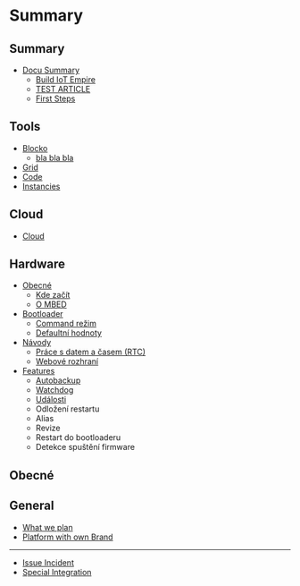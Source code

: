 # Summary

## Summary

* [Docu Summary](README.md)
  * [Build IoT Empire](build_iot_empire.md)
  * [TEST ARTICLE](testarticle.md)
  * [First Steps](first_step.md)

## Tools

* [Blocko](byzance_documentation/blocko_intro.md)
  * [bla bla bla](byzance_documentation/dsafdf.md)
* [Grid](byzance_documentation/grid_intro.md)
* [Code](byzance_documentation/code_intro.md)
* [Instancies](byzance_documentation/instancies_intro.md)

## Cloud

* [Cloud](byzance_documentation/cloud_intro.md)

## Hardware

* [Obecné](byzance_documentation/hardware_intro/obecne.md)
  * [Kde začít](byzance_documentation/hardware_intro/obecne/kde-zacit.md)
  * [O MBED](byzance_documentation/hardware_intro/obecne/o-mbed.md)
* [Bootloader](byzance_documentation/hardware_intro/bootloader.md)
  * [Command režim](byzance_documentation/hardware_intro/bootloader/command-rezim.md)
  * [Defaultní hodnoty](byzance_documentation/hardware_intro/bootloader/defaultni-hodnoty.md)
* [Návody](byzance_documentation/hardware_intro/navody.md)
  * [Práce s datem a časem \(RTC\)](byzance_documentation/hardware_intro/navody/prace-s-datem-a-casem-rtc.md)
  * [Webové rozhraní](byzance_documentation/hardware_intro/navody/webove-rozhrani.md)
* [Features](byzance_documentation/hardware_intro/features.md)
  * [Autobackup](byzance_documentation/hardware_intro/features/autobackup.md)
  * [Watchdog](byzance_documentation/hardware_intro/features/watchdog.md)
  * [Události](byzance_documentation/hardware_intro/features/udalosti.md)
  * Odložení restartu
  * Alias
  * Revize
  * Restart do bootloaderu
  * Detekce spuštění firmware

## Obecné

## General

* [What we plan](byzance_documentation/general_intro.md)
* [Platform with own Brand](own_brand_platfrorm.md)

---

* [Issue Incident](byzance_documentation/incident_reports.md)
* [Special Integration](byzance_documentation/integration.md)


